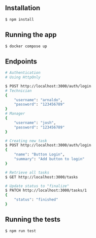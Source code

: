 ## Installation

```bash
$ npm install
```

## Running the app

```bash
$ docker compose up
```

## Endpoints

```bash
# Authentication
# Using HttpOnly

$ POST http://localhost:3000/auth/login
# Technician
{
    "username": "arnaldo",
    "password": "123456789"
}
# Manager
{
    "username": "josh",
    "password": "123456789"
}
```
```bash
# Creating new task
$ POST http://localhost:3000/auth/login
{
    "name": "Button Login",
    "summary": "Add button to login"
}
```
```bash
# Retrieve all tasks
$ GET http://localhost:3000/tasks
```
```bash
# Update status to "finalize"
$ PATCH http://localhost:3000/tasks/1
{
    "status": "finished"
}
```


## Running the tests

```bash
$ npm run test
```